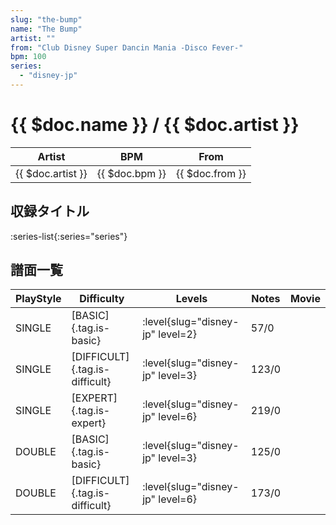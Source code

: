 ```yaml
---
slug: "the-bump"
name: "The Bump"
artist: ""
from: "Club Disney Super Dancin Mania -Disco Fever-"
bpm: 100
series:
  - "disney-jp"
---
```


# {{ $doc.name }} / {{ $doc.artist }}

|Artist|BPM|From|
|------|---|----|
|{{ $doc.artist }}|{{ $doc.bpm }}|{{ $doc.from }}|

## 収録タイトル

:series-list{:series="series"}

## 譜面一覧

|PlayStyle|Difficulty|Levels|Notes|Movie|
|---------|----------|------|-----|-----|
|SINGLE|[BASIC]{.tag.is-basic}|<div class="field is-grouped is-grouped-multiline"> :level{slug="disney-jp" level=2}</div>|57/0||
|SINGLE|[DIFFICULT]{.tag.is-difficult}|<div class="field is-grouped is-grouped-multiline"> :level{slug="disney-jp" level=3}</div>|123/0||
|SINGLE|[EXPERT]{.tag.is-expert}|<div class="field is-grouped is-grouped-multiline"> :level{slug="disney-jp" level=6}</div>|219/0||
|DOUBLE|[BASIC]{.tag.is-basic}|<div class="field is-grouped is-grouped-multiline"> :level{slug="disney-jp" level=3}</div>|125/0||
|DOUBLE|[DIFFICULT]{.tag.is-difficult}|<div class="field is-grouped is-grouped-multiline"> :level{slug="disney-jp" level=6}</div>|173/0||
